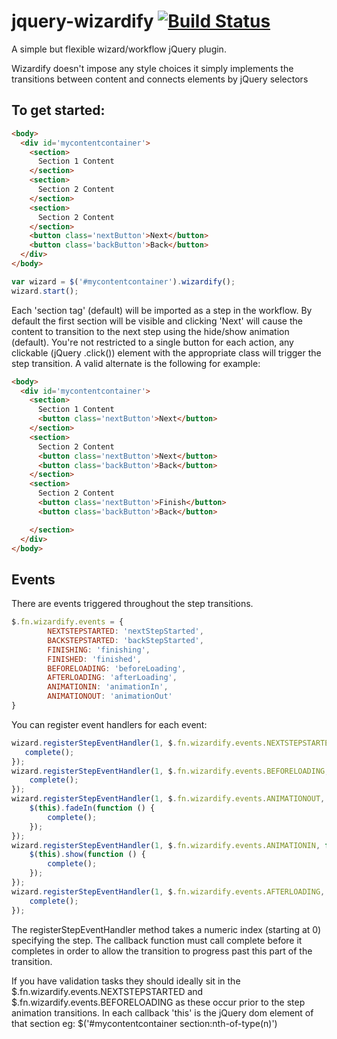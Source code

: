 # jquery-wizardify [![Build Status](https://travis-ci.org/tdjones/jquery-wizardify.svg?branch=master)](https://travis-ci.org/tdjones/jquery-wizardify)

A simple but flexible wizard/workflow jQuery plugin.

Wizardify doesn't impose any style choices it simply implements the transitions
between content and connects elements by jQuery selectors

## To get started:
```html
<body>
  <div id='mycontentcontainer'>
    <section>
      Section 1 Content
    </section>
    <section>
      Section 2 Content
    </section>
    <section>
      Section 2 Content
    </section>
    <button class='nextButton'>Next</button>
    <button class='backButton'>Back</button>
  </div>
</body>
```
```javascript
var wizard = $('#mycontentcontainer').wizardify();
wizard.start();
```
Each 'section tag' (default) will be imported as a step in the workflow. 
By default the first section will be visible and clicking 'Next' will cause the content to transition to the next step using the hide/show animation (default).
You're not restricted to a single button for each action, any clickable (jQuery .click()) element with the appropriate class will trigger the step transition. A valid alternate is the following for example:
```html
<body>
  <div id='mycontentcontainer'>
    <section>
      Section 1 Content
      <button class='nextButton'>Next</button>
    </section>
    <section>
      Section 2 Content
      <button class='nextButton'>Next</button>
      <button class='backButton'>Back</button>
    </section>
    <section>
      Section 2 Content
      <button class='nextButton'>Finish</button>
      <button class='backButton'>Back</button>

    </section>
  </div>
</body>
```

## Events

There are events triggered throughout the step transitions.
```javascript
$.fn.wizardify.events = {
        NEXTSTEPSTARTED: 'nextStepStarted',
        BACKSTEPSTARTED: 'backStepStarted',
        FINISHING: 'finishing',
        FINISHED: 'finished',
        BEFORELOADING: 'beforeLoading',
        AFTERLOADING: 'afterLoading',
        ANIMATIONIN: 'animationIn',
        ANIMATIONOUT: 'animationOut'
}
```

You can register event handlers for each event:
```javascript
wizard.registerStepEventHandler(1, $.fn.wizardify.events.NEXTSTEPSTARTED, function (event, data, complete) {
   complete();
});
wizard.registerStepEventHandler(1, $.fn.wizardify.events.BEFORELOADING, function (event, data, complete) {
    complete();
});
wizard.registerStepEventHandler(1, $.fn.wizardify.events.ANIMATIONOUT, function (event, data, complete) {
    $(this).fadeIn(function () {
        complete();
    });
});
wizard.registerStepEventHandler(1, $.fn.wizardify.events.ANIMATIONIN, function (event, data, complete) {
    $(this).show(function () {
        complete();
    });
});
wizard.registerStepEventHandler(1, $.fn.wizardify.events.AFTERLOADING, function (event, data, complete) {
    complete();
});
```

The registerStepEventHandler method takes a numeric index (starting at 0) specifying the step.
The callback function must call complete before it completes in order to allow the transition
to progress past this part of the transition.

If you have validation tasks they should ideally sit in the $.fn.wizardify.events.NEXTSTEPSTARTED and
$.fn.wizardify.events.BEFORELOADING as these occur prior to the step animation transitions.
In each callback 'this' is the jQuery dom element of that section eg: $('#mycontentcontainer section:nth-of-type(n)')


